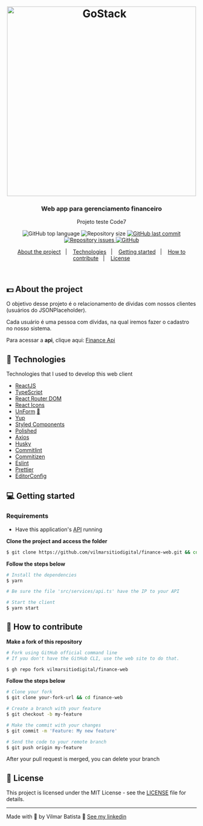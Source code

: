 <h1 align="center">
  <img alt="GoStack" src="https://res.cloudinary.com/vilmarbatista/image/upload/v1616085604/Development/Agiotech/Agiotech_gxvx1m.png" width="500px" />
</h1>

<h3 align="center">
  Web app para gerenciamento financeiro
</h3>

<p align="center">Projeto teste Code7</p>

<p align="center">
  <img alt="GitHub top language" src="https://img.shields.io/github/languages/top/vilmarsitiodigital/finance-api?color=9f97d2">

  <img alt="Repository size" src="https://img.shields.io/github/repo-size/vilmarsitiodigital/finance-api?color=9f97d2">

  <a href="https://github.com/vilmarsitiodigital/finance-api/commits/main">
    <img alt="GitHub last commit" src="https://img.shields.io/github/last-commit/vilmarsitiodigital/finance-api?color=9f97d2">
  </a>

  <a href="https://github.com/vilmarsitiodigital/finance-api/issues">
    <img alt="Repository issues" src="https://img.shields.io/github/issues/vilmarsitiodigital/finance-api?color=9f97d2">
  </a>

  <a href="https://github.com/vilmarsitiodigital/finance-api/blob/main/LICENSE">
    <img alt="GitHub" src="https://img.shields.io/github/license/vilmarsitiodigital/finance-api?color=9f97d2">
  </a>
</p>

<p align="center">
  <a href="#%EF%B8%8F-about-the-project">About the project</a>&nbsp;&nbsp;&nbsp;|&nbsp;&nbsp;&nbsp;
  <a href="#-technologies">Technologies</a>&nbsp;&nbsp;&nbsp;|&nbsp;&nbsp;&nbsp;
  <a href="#-getting-started">Getting started</a>&nbsp;&nbsp;&nbsp;|&nbsp;&nbsp;&nbsp;
  <a href="#-how-to-contribute">How to contribute</a>&nbsp;&nbsp;&nbsp;|&nbsp;&nbsp;&nbsp;
  <a href="#-license">License</a>
</p>

</br>

## 💵 About the project

O objetivo desse projeto é o relacionamento de dívidas com nossos clientes (usuários do JSONPlaceholder). 

Cada usuário é uma pessoa com dívidas, na qual iremos fazer o cadastro no nosso sistema.

Para acessar a **api**, clique aqui: [Finance Api](https://github.com/vilmarsitiodigital/finance-api)<br />

## 🚀 Technologies

Technologies that I used to develop this web client

- [ReactJS](https://reactjs.org/)
- [TypeScript](https://www.typescriptlang.org/)
- [React Router DOM](https://reacttraining.com/react-router/)
- [React Icons](https://react-icons.netlify.com/#/)
- [UnForm](https://unform.dev/) [💜](https://rocketseat.com.br/)
- [Yup](https://github.com/jquense/yup)
- [Styled Components](https://styled-components.com/)
- [Polished](https://github.com/styled-components/polished)
- [Axios](https://github.com/axios/axios)
- [Husky](https://github.com/typicode/husky)
- [Commitlint](https://github.com/conventional-changelog/commitlint)
- [Commitizen](https://github.com/commitizen/cz-cli)
- [Eslint](https://eslint.org/)
- [Prettier](https://prettier.io/)
- [EditorConfig](https://editorconfig.org/)

## 💻 Getting started

### Requirements

- Have this application's [API](https://github.com/vilmarsitiodigital/finance-api) running

**Clone the project and access the folder**

```bash
$ git clone https://github.com/vilmarsitiodigital/finance-web.git && cd finance-web
```

**Follow the steps below**

```bash
# Install the dependencies
$ yarn

# Be sure the file 'src/services/api.ts' have the IP to your API

# Start the client
$ yarn start
```

## 🤔 How to contribute

**Make a fork of this repository**

```bash
# Fork using GitHub official command line
# If you don't have the GitHub CLI, use the web site to do that.

$ gh repo fork vilmarsitiodigital/finance-web
```

**Follow the steps below**

```bash
# Clone your fork
$ git clone your-fork-url && cd finance-web

# Create a branch with your feature
$ git checkout -b my-feature

# Make the commit with your changes
$ git commit -m 'Feature: My new feature'

# Send the code to your remote branch
$ git push origin my-feature
```

After your pull request is merged, you can delete your branch

## 📝 License

This project is licensed under the MIT License - see the [LICENSE](LICENSE) file for details.

---

Made with 💚 by Vilmar Batista 🤝 [See my linkedin](https://www.linkedin.com/in/vilmarbatista/)
